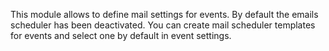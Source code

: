 This module allows to define mail settings for events. By default the
emails scheduler has been deactivated. You can create mail scheduler
templates for events and select one by default in event settings.
